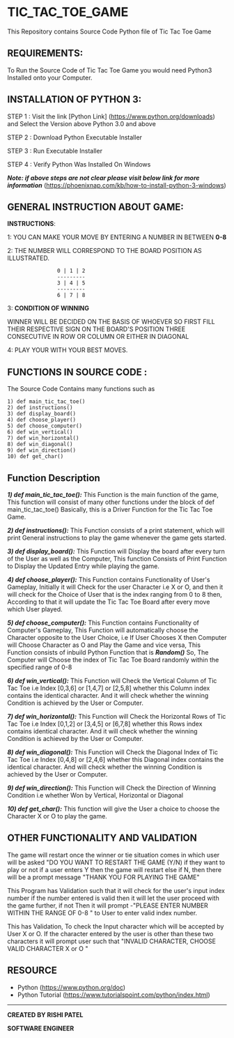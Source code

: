 # TIC_TAC_TOE_GAME
This Repository contains Source Code Python file of Tic Tac Toe Game

## REQUIREMENTS:

To Run the Source Code of Tic Tac Toe Game you would need Python3 Installed onto your Computer.

## INSTALLATION OF PYTHON 3:

STEP 1 : Visit the link [Python Link] (https://www.python.org/downloads) and Select the Version above 
         Python 3.0 and above

STEP 2 :  Download Python Executable Installer 

STEP 3 : Run Executable Installer

STEP 4 :  Verify Python Was Installed On Windows

***Note: if above steps are not clear please visit below link for more information***
(https://phoenixnap.com/kb/how-to-install-python-3-windows)


## GENERAL INSTRUCTION ABOUT GAME:

**INSTRUCTIONS**:

  1: YOU CAN MAKE YOUR MOVE BY ENTERING A NUMBER IN BETWEEN **0-8** 
  
  2: THE NUMBER WILL CORRESPOND TO THE BOARD POSITION AS ILLUSTRATED. 
  

                    0 | 1 | 2
                    ---------
                    3 | 4 | 5
                    ---------
                    6 | 7 | 8
                    
  3: **CONDITION OF WINNING** 
  
  WINNER WILL BE DECIDED ON THE BASIS OF WHOEVER SO FIRST FILL THEIR RESPECTIVE SIGN ON THE BOARD'S     POSITION THREE CONSECUTIVE IN ROW OR COLUMN OR EITHER IN DIAGONAL 
  
  4: PLAY YOUR WITH YOUR BEST MOVES.
  
## FUNCTIONS IN SOURCE CODE : 

The Source Code Contains many functions such as 
```
1) def main_tic_tac_toe()
2) def instructions()
3) def display_board()
4) def choose_player()
5) def choose_computer()
6) def win_vertical()
7) def win_horizontal()
8) def win_diagonal()
9) def win_direction()
10) def get_char()
```
## Function Description ##

***1) def main_tic_tac_toe():***
This Function is the main function of the game, This function will consist of many other functions under the block of def main_tic_tac_toe() Basically, this is a Driver Function for the Tic Tac Toe Game.

***2) def instructions():*** 
This Function consists of a print statement, which will print General instructions to play the game whenever the game gets started.

***3) def display_board():***
This Function will Display the board after every turn of the User as well as the Computer, This function Consists of Print Function to Display the Updated Entry while playing the game.

***4)  def choose_player():***
This Function contains Functionality of User's Gameplay, Initially it will Check for the user Character i.e X or O, and then it will check for the Choice of User that is the index ranging from 0 to 8 then, According to that it will update the Tic Tac Toe Board after every move which User played.

***5) def choose_computer():***
This Function contains Functionality of Computer's Gameplay, This Function will automatically choose the Character opposite to the User Choice, i.e If User Chooses X then Computer will Choose Character as O and Play the Game and vice versa, This Function consists of inbuild Python Function that is ***Random()*** So, The Computer will Choose the index of Tic Tac Toe Board randomly within the specified range of 0-8

***6) def win_vertical():***
This Function will Check the Vertical Column of Tic Tac Toe i.e Index [0,3,6] or [1,4,7] or [2,5,8] whether this Column index contains the identical character. And it will check whether the winning Condition is achieved by the User or Computer.

***7) def win_horizontal():***
This Function will Check the Horizontal Rows of Tic Tac Toe i.e Index [0,1,2] or [3,4,5] or [6,7,8] 
whether this Rows index contains identical character. And it will check whether the winning Condition is achieved by the User or Computer.  

***8) def win_diagonal():***
This Function will Check the Diagonal Index of Tic Tac Toe i.e Index [0,4,8] or [2,4,6] whether this Diagonal index contains the identical character. And will check whether the winning Condition is achieved by the User or Computer.  

***9) def win_direction():***
This Function will Check the Direction of Winning Condition i.e whether Won by Vertical, Horizontal or Diagonal

***10) def get_char():***
This function will give the User a choice to choose the Character X or O to play the game.

## OTHER FUNCTIONALITY AND VALIDATION ##

The game will restart once the winner or tie situation comes in which user will be asked "DO YOU WANT TO RESTART THE GAME (Y/N) if they want to play or not if a user enters Y then the game will restart else if N, then there will be a prompt message "THANK YOU FOR PLAYING THE GAME"

This Program has Validation such that it will check for the user's input index number if the number entered is valid then it will let the user proceed with the game further, if not Then it will prompt -"PLEASE ENTER NUMBER WITHIN THE RANGE OF 0-8 " to User to enter valid index number.

This has Validation, To check the Input character which will be accepted by User X or O. If the character entered by the user is other than these two characters it will prompt user such that "INVALID CHARACTER, CHOOSE VALID CHARACTER X or O "

## RESOURCE ## 
* Python (https://www.python.org/doc)
* Python Tutorial (https://www.tutorialspoint.com/python/index.html)

---------------------------------------------------------------------------------------------------------------------------------------------------------------------------------
**CREATED BY RISHI PATEL**

**SOFTWARE ENGINEER** 
